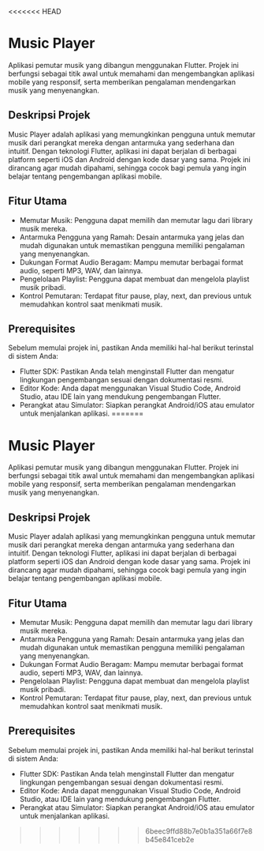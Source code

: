 <<<<<<< HEAD
# Music Player

Aplikasi pemutar musik yang dibangun menggunakan Flutter. Projek ini berfungsi sebagai titik awal untuk memahami dan mengembangkan aplikasi mobile yang responsif, serta memberikan pengalaman mendengarkan musik yang menyenangkan.

## Deskripsi Projek

Music Player adalah aplikasi yang memungkinkan pengguna untuk memutar musik dari perangkat mereka dengan antarmuka yang sederhana dan intuitif. Dengan teknologi Flutter, aplikasi ini dapat berjalan di berbagai platform seperti iOS dan Android dengan kode dasar yang sama. Projek ini dirancang agar mudah dipahami, sehingga cocok bagi pemula yang ingin belajar tentang pengembangan aplikasi mobile.

## Fitur Utama

- Memutar Musik: Pengguna dapat memilih dan memutar lagu dari library musik mereka.
- Antarmuka Pengguna yang Ramah: Desain antarmuka yang jelas dan mudah digunakan untuk memastikan pengguna memiliki pengalaman yang menyenangkan.
- Dukungan Format Audio Beragam: Mampu memutar berbagai format audio, seperti MP3, WAV, dan lainnya.
- Pengelolaan Playlist: Pengguna dapat membuat dan mengelola playlist musik pribadi.
- Kontrol Pemutaran: Terdapat fitur pause, play, next, dan previous untuk memudahkan kontrol saat menikmati musik.

## Prerequisites

Sebelum memulai projek ini, pastikan Anda memiliki hal-hal berikut terinstal di sistem Anda:

- Flutter SDK: Pastikan Anda telah menginstall Flutter dan mengatur lingkungan pengembangan sesuai dengan dokumentasi resmi.
- Editor Kode: Anda dapat menggunakan Visual Studio Code, Android Studio, atau IDE lain yang mendukung pengembangan Flutter.
- Perangkat atau Simulator: Siapkan perangkat Android/iOS atau emulator untuk menjalankan aplikasi.
=======
# Music Player

Aplikasi pemutar musik yang dibangun menggunakan Flutter. Projek ini berfungsi sebagai titik awal untuk memahami dan mengembangkan aplikasi mobile yang responsif, serta memberikan pengalaman mendengarkan musik yang menyenangkan.

## Deskripsi Projek

Music Player adalah aplikasi yang memungkinkan pengguna untuk memutar musik dari perangkat mereka dengan antarmuka yang sederhana dan intuitif. Dengan teknologi Flutter, aplikasi ini dapat berjalan di berbagai platform seperti iOS dan Android dengan kode dasar yang sama. Projek ini dirancang agar mudah dipahami, sehingga cocok bagi pemula yang ingin belajar tentang pengembangan aplikasi mobile.

## Fitur Utama

- Memutar Musik: Pengguna dapat memilih dan memutar lagu dari library musik mereka.
- Antarmuka Pengguna yang Ramah: Desain antarmuka yang jelas dan mudah digunakan untuk memastikan pengguna memiliki pengalaman yang menyenangkan.
- Dukungan Format Audio Beragam: Mampu memutar berbagai format audio, seperti MP3, WAV, dan lainnya.
- Pengelolaan Playlist: Pengguna dapat membuat dan mengelola playlist musik pribadi.
- Kontrol Pemutaran: Terdapat fitur pause, play, next, dan previous untuk memudahkan kontrol saat menikmati musik.

## Prerequisites

Sebelum memulai projek ini, pastikan Anda memiliki hal-hal berikut terinstal di sistem Anda:

- Flutter SDK: Pastikan Anda telah menginstall Flutter dan mengatur lingkungan pengembangan sesuai dengan dokumentasi resmi.
- Editor Kode: Anda dapat menggunakan Visual Studio Code, Android Studio, atau IDE lain yang mendukung pengembangan Flutter.
- Perangkat atau Simulator: Siapkan perangkat Android/iOS atau emulator untuk menjalankan aplikasi.
>>>>>>> 6beec9ffd88b7e0b1a351a66f7e8b45e841ceb2e
